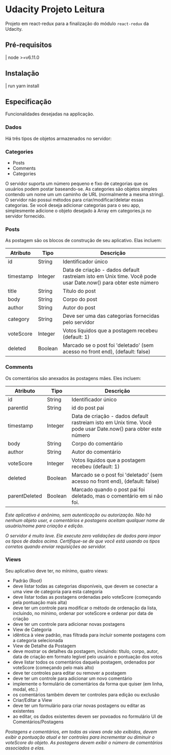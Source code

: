 # Udacity Projeto Leitura

Projeto em react-redux para a finalização do módulo `react-redux` da Udacity.

## Pré-requisitos

| node >=v6.11.0

## Instalação

| run yarn install

## Especificação
Funcionalidades desejadas na applicação.

### Dados
Há três tipos de objetos armazenados no servidor:

### Categories
 - Posts
 - Comments
 - Categories

O servidor suporta um número pequeno e fixo de categorias que os usuários podem postar baseando-se. As categories são objetos simples contendo um nome um um caminho de URL (normalmente a mesma string). O servidor não possui métodos para criar/modificar/deletar essas categorias. Se você deseja adicionar categorias para o seu app, simplesmente adicione o objeto desejado à Array em categories.js no servidor fornecido.

### Posts
As postagem são os blocos de construção de seu aplicativo. Elas incluem:

|Atributo	|Tipo	|Descrição|
|---------|-----|---------|
|id	|String	|Identificador único|
|timestamp	|Integer	|Data de criação - dados default rastreiam isto em Unix time. Você pode usar Date.now() para obter este número|
|title	|String	|Título do post|
|body	|String	|Corpo do post|
|author	|String	|Autor do post|
|category	|String	|Deve ser uma das categorias fornecidas pelo servidor|
|voteScore	|Integer	|Votos líquidos que a postagem recebeu (default: 1)|
|deleted	|Boolean	|Marcado se o post foi 'deletado' (sem acesso no front end), (default: false)|

### Comments
Os comentários são anexados às postagens mães. Eles incluem:

|Atributo	|Tipo	|Descrição|
|---------|-----|---------|
|id	|String	|Identificador único|
|parentId	|String	|id do post pai|
|timestamp	|Integer	|Data de criação - dados default rastreiam isto em Unix time. Você pode usar Date.now() para obter este número|
body	|String	|Corpo do comentário|
author	|String	|Autor do comentário|
voteScore	|Integer	|Votos líquidos que a postagem recebeu (default: 1)|
deleted	|Boolean	|Marcado se o post foi 'deletado' (sem acesso no front end), (default: false)|
parentDeleted	|Boolean	|Marcado quando o post pai foi deletado, mas o comentário em si não foi.|

*Este aplicativo é anônimo, sem autenticação ou autorização. Não há nenhum objeto user, e comentários e postagens aceitam qualquer nome de usuário/nome para criação e edição.*

*O servidor é muito leve. Ele executa zero validações de dados para impor os tipos de dados acima. Certifique-se de que você está usando os tipos corretos quando enviar requisições ao servidor.*

### Views
Seu aplicativo deve ter, no mínimo, quatro views:

- Padrão (Root)
 - deve listar todas as categorias disponíveis, que devem se conectar a uma view de categoria para esta categoria
 - deve listar todas as postagens ordenadas pelo voteScore (começando pela pontuação mais alta)
 - deve ter um controle para modificar o método de ordenação da lista, incluindo, no mínimo, ordenar por voteScore e ordenar por data de criação
 - deve ter um controle para adicionar novas postagens
- View de Categoria
 - idêntica à view padrão, mas filtrada para incluir somente postagens com a categoria selecionada
- View de Detalhe da Postagem
 - deve mostrar os detalhes da postagem, incluindo: título, corpo, autor, data de criação em formato legível pelo usuário e pontuação dos votos
 - deve listar todos os comentários daquela postagem, ordenados por voteScore (começando pelo mais alto)
 - deve ter controles para editar ou remover a postagem
 - deve ter um controle para adicionar um novo comentário
 - implemente o formulário de comentários da forma que quiser (em linha, modal, etc.)
 - os comentários também devem ter controles para edição ou exclusão
- Criar/Editar a View
 - deve ter um formulário para criar novas postagens ou editar as existentes
 - ao editar, os dados existentes devem ser povoados no formulário
UI de Comentários/Postagens

*Postagens e comentários, em todas as views onde são exibidos, devem exibir a pontuação atual e ter controles para incrementar ou diminuir o voteScore do objeto. As postagens devem exibir o número de comentários associados a elas.*
